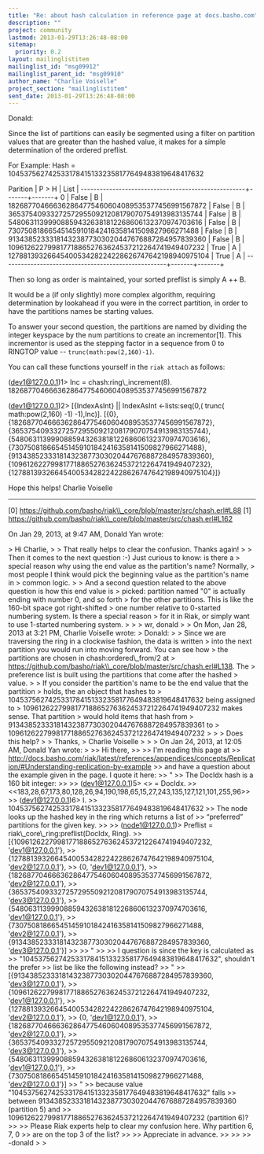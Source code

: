 ```yaml
---
title: "Re: about hash calculation in reference page at docs.basho.com"
description: ""
project: community
lastmod: 2013-01-29T13:26:48-08:00
sitemap:
  priority: 0.2
layout: mailinglistitem
mailinglist_id: "msg09912"
mailinglist_parent_id: "msg09910"
author_name: "Charlie Voiselle"
project_section: "mailinglistitem"
sent_date: 2013-01-29T13:26:48-08:00
---
```



Donald:

Since the list of partitions can easily be segmented using a filter on 
partition values
that are greater than the hashed value, it makes for a simple determination of 
the ordered
preflist.

For Example: Hash = 1045375627425331784151332358177649483819648417632

Parition | P &gt; H | List |
----------------------------------------------------+-------+-------+ 
0 | False | B |
182687704666362864775460604089535377456991567872 | False | B |
365375409332725729550921208179070754913983135744 | False | B |
548063113999088594326381812268606132370974703616 | False | B |
730750818665451459101842416358141509827966271488 | False | B |
913438523331814323877303020447676887284957839360 | False | B |
1096126227998177188652763624537212264741949407232 | True | A |
1278813932664540053428224228626747642198940975104 | True | A |
----------------------------------------------------+-------+-------+

Then so long as order is maintained, your sorted preflist is simply A ++ B.

It would be a (if only slightly) more complex algorithm, requiring 
determination by
lookahead if you were in the correct partition, in order to have the partitions 
names be
starting values.

To answer your second question, the partitions are named by dividing the 
integer keyspace
by the num partitions to create an incrementor[1]. This incrementor is used as 
the
stepping factor in a sequence from 0 to RINGTOP value -- 
`trunc(math:pow(2,160)-1)`.

You can call these functions yourself in the `riak attach` as follows:

(dev1@127.0.0.1)1&gt; Inc = chash:ring\\_increment(8).
182687704666362864775460604089535377456991567872

(dev1@127.0.0.1)2&gt; [{IndexAsInt} || IndexAsInt &lt;-lists:seq(0,( trunc( 
math:pow(2,160) -1)
-1),Inc)]. 
[{0}, 
{182687704666362864775460604089535377456991567872},
{365375409332725729550921208179070754913983135744},
{548063113999088594326381812268606132370974703616},
{730750818665451459101842416358141509827966271488},
{913438523331814323877303020447676887284957839360},
{1096126227998177188652763624537212264741949407232},
{1278813932664540053428224228626747642198940975104}]}


Hope this helps! 
Charlie Voiselle

--- 
[0] https://github.com/basho/riak\\_core/blob/master/src/chash.erl#L88 
[1] https://github.com/basho/riak\\_core/blob/master/src/chash.erl#L162

On Jan 29, 2013, at 9:47 AM, Donald Yan  wrote:

&gt; Hi Charlie, 
&gt; 
&gt; That really helps to clear the confusion. Thanks again!
&gt; 
&gt; Then it comes to the next question :-) Just curious to know: is there a 
&gt; special reason why using the end value as the partition's name? Normally, 
&gt; most people I think would pick the beginning value as the partition's name in 
&gt; common logic. 
&gt; 
&gt; And a second question related to the above question is how this end value is 
&gt; picked: partition named "0" is actually ending with number 0, and so forth 
&gt; for the other partitions. This is like the 160-bit space got right-shifted 
&gt; one number relative to 0-started numbering system. Is there a special reason 
&gt; for it in Riak, or simply want to use 1-started numbering system.
&gt; 
&gt; 
&gt; wr, donald
&gt; 
&gt; On Mon, Jan 28, 2013 at 3:21 PM, Charlie Voiselle  wrote:
&gt; Donald:
&gt; 
&gt; Since we are traversing the ring in a clockwise fashion, the data is written 
&gt; into the next partition you would run into moving forward. You can see how 
&gt; the partitions are chosen in chash:ordered\\_from/2 at 
&gt; https://github.com/basho/riak\\_core/blob/master/src/chash.erl#L138. The 
&gt; preference list is built using the partitions that come after the hashed 
&gt; value.
&gt; 
&gt; If you consider the partition's name to be the end value that the partition 
&gt; holds, the an object that hashes to 
&gt; 1045375627425331784151332358177649483819648417632 being assigned to 
&gt; 1096126227998177188652763624537212264741949407232 makes sense. That partition 
&gt; would hold items that hash from 
&gt; 913438523331814323877303020447676887284957839361 to 
&gt; 1096126227998177188652763624537212264741949407232
&gt; 
&gt; 
&gt; Does this help?
&gt; 
&gt; Thanks,
&gt; Charlie Voiselle
&gt; 
&gt; 
&gt; On Jan 24, 2013, at 12:05 AM, Donald Yan  wrote:
&gt; 
&gt;&gt; Hi there,
&gt;&gt; 
&gt;&gt; I'm reading this page at 
&gt;&gt; http://docs.basho.com/riak/latest/references/appendices/concepts/Replication/#Understanding-replication-by-example
&gt;&gt; and have a question about the example given in the page. I quote it here:
&gt;&gt; "
&gt;&gt; The DocIdx hash is a 160 bit integer:
&gt;&gt; 
&gt;&gt; (dev1@127.0.0.1)5&gt; &lt;&gt; = DocIdx.
&gt;&gt; &lt;&lt;183,28,67,173,80,128,26,94,190,198,65,15,27,243,135,127,121,101,255,96&gt;&gt;
&gt;&gt; (dev1@127.0.0.1)6&gt; I.
&gt;&gt; 1045375627425331784151332358177649483819648417632
&gt;&gt; The node looks up the hashed key in the ring which returns a list of 
&gt;&gt; “preferred” partitions for the given key.
&gt;&gt; 
&gt;&gt; (node1@127.0.0.1)&gt; Preflist = riak\\_core\\_ring:preflist(DocIdx, Ring).
&gt;&gt; [{1096126227998177188652763624537212264741949407232, 'dev1@127.0.0.1'},
&gt;&gt; {1278813932664540053428224228626747642198940975104, 'dev2@127.0.0.1'},
&gt;&gt; {0, 'dev1@127.0.0.1'},
&gt;&gt; {182687704666362864775460604089535377456991567872, 'dev2@127.0.0.1'},
&gt;&gt; {365375409332725729550921208179070754913983135744, 'dev3@127.0.0.1'},
&gt;&gt; {548063113999088594326381812268606132370974703616, 'dev1@127.0.0.1'},
&gt;&gt; {730750818665451459101842416358141509827966271488, 'dev2@127.0.0.1'},
&gt;&gt; {913438523331814323877303020447676887284957839360, 'dev3@127.0.0.1'}]
&gt;&gt; 
&gt;&gt; "
&gt;&gt; 
&gt;&gt; I question is since the key is calculated as 
&gt;&gt; "1045375627425331784151332358177649483819648417632", shouldn't the prefer 
&gt;&gt; list be like the following instead?
&gt;&gt; "
&gt;&gt; [{913438523331814323877303020447676887284957839360, 'dev3@127.0.0.1'},
&gt;&gt; {1096126227998177188652763624537212264741949407232, 'dev1@127.0.0.1'},
&gt;&gt; {1278813932664540053428224228626747642198940975104, 'dev2@127.0.0.1'},
&gt;&gt; {0, 'dev1@127.0.0.1'},
&gt;&gt; {182687704666362864775460604089535377456991567872, 'dev2@127.0.0.1'},
&gt;&gt; {365375409332725729550921208179070754913983135744, 'dev3@127.0.0.1'},
&gt;&gt; {548063113999088594326381812268606132370974703616, 'dev1@127.0.0.1'},
&gt;&gt; {730750818665451459101842416358141509827966271488, 'dev2@127.0.0.1'}]
&gt;&gt; "
&gt;&gt; because value "1045375627425331784151332358177649483819648417632" falls 
&gt;&gt; between 913438523331814323877303020447676887284957839360 (partition 5) and 
&gt;&gt; 1096126227998177188652763624537212264741949407232 (partition 6)?
&gt;&gt; 
&gt;&gt; Please Riak experts help to clear my confusion here. Why partition 6, 7, 0 
&gt;&gt; are on the top 3 of the list?
&gt;&gt; 
&gt;&gt; Appreciate in advance.
&gt;&gt; 
&gt;&gt; 
&gt;&gt; -donald
&gt; 
&gt; 


